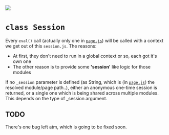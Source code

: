 <img src="https://kekse.biz/github.php?draw&text=`Session`&override=github:v4" />

# **`class Session`**
Every `eval()` call (actually only one in [`page.js`](page.md)) will be called with a context
we get out of this `session.js`. The reasons:

* At first, they don't need to run in a global context or so, each got it's own one
* The other reason is to provide some **'session'** like logic for those modules

If no `_session` parameter is defined (as String, which is (in [`page.js`](page.md)) the
resolved module/page path..), either an anonymous one-time session is returned, or a single
one which is being shared across multiple modules. This depends on the type of _session argument.

## TODO
There's one bug left atm, which is going to be fixed soon.

